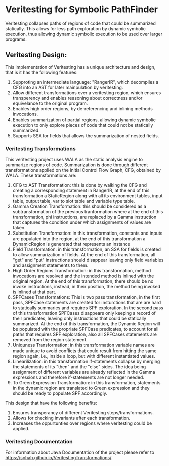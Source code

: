 # Veritesting for Symbolic PathFinder

Veritesting collapses paths of regions of code that could be summarized statically. This allows for less path exploration by dynamic symbolic execution, thus allowing dynamic symbolic execution to be used over larger programs.

## Veritesting Design:

This implementation of Veritesting has a unique architecture and design, that is it has the following features:
1. Supproting an intermediate language: "RangerIR", which decompiles a CFG into an AST for later mainpulation by veritesting.
2. Allow different transformations over a veritesting region, which ensures transperency and enables reasoning about correctness and/or equivelance to the original program.
3. Enables high order regions, by de-referencing and inlining methods invocations.
4. Enables summarization of partial regions, allowing dynamic symbolic execution to only explore pieces of code that could not be statically summarized.
5. Supports SSA for fields that allows the summarization of nested fields. 


### Veritesting Transformations

This veritesting project uses WALA as the static analysis engine to summarize regions of code. Summarization is done through different transformations applied on the initial Control Flow Graph, CFG, obtained by WALA. These transformations are:
1. CFG to AST Transformation: this is done by walking the CFG and creating a corresponding statement in RangerIR, at the end of this transformation a StaticRegion along with all its environment tables, input table, output table, var to slot table and variable type table.
2. Gamma Creation Transformation: this should be considered as a subtransformation of the previous tranformation where at the end of this transformation, phi instructions, are replaced by a Gamma instruction that captures the condition under which assignments of values are taken.
3. Substitution Transformation: in this transformation, constants and inputs are populated into the region, at the end of this transformation a DynamicRegion is generated that represents an instance 
4. Field Transformation: in this transformation, an SSA for fields is created to allow summarization of fields. At the end of this transformation, all "get" and "put" instructions should disappear leaving only field variables and assignment statements to them.
5. High Order Regions Transformation: in this transformation, method invocations are resolved and the intended method is inlined with the original region. At the end of this transformation, there should be no invoke instructions, instead, in their position, the method being invoked is inlined at that part.
6. SPFCases Transformations: This is two pass transformation, in the first pass, SPFCase statements are created for insturctions that are are hard to statically summaries and requires SPF exploration. In the second pass of this transformation SPFCases disappears only keeping a record of their predicates, leaving only instructions that could be statically summarized. At the end of this transformation, the Dynamic Region will be populated with the propriate SPFCase predicates, to account for all paths that requires SPF exploration, also all SPFCases statements are removed from the region statement.
7. Uniquness Transformation: in this transformation variable names are made unique to avoid conflicts that could result from hitting the same region again, i.e., inside a loop, but with different instantiated values.
8. Linearilization: in this transformation if-statements collapse by merging the statements of its "then" and the "else" sides. The idea being assignment of different variables are already reflected in the Gamma expressions and therefore if-statements are not longer needed.
9. To Green Expression Transformation: in this transformation, statements in the dynamic region are translated to Green expression and they should be ready to populate SPF accordingly.

This design that have the following benefits:
1. Ensures transperancy of different Veritesting steps/transformations. 
2. Allows for checking invariants after each transformation.
3. Increases the oppurtunties over regions where veritesting could be applied.

### Veritesting Documentation
For information about Java Documentation of the project please refer to https://sohah.github.io/VeritestingTransformations/. 
